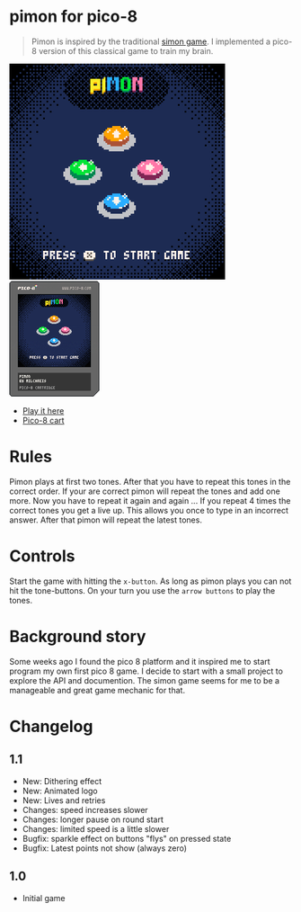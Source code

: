 # pimon for pico-8

> Pimon is inspired by the traditional [simon game](https://en.wikipedia.org/wiki/Simon_(game)). I implemented a pico-8 version of this classical game to train my brain.

![alt screencast](https://github.com/Milchreis/pimon/blob/main/pimon_0.gif?raw=true "game play")
![alt](https://github.com/Milchreis/pimon/blob/main/pimon-1.p8.png?raw=true "pico 8 cart")
 * [Play it here](https://www.lexaloffle.com/bbs/?tid=46491)
 * [Pico-8 cart](https://github.com/Milchreis/pimon/blob/main/pimon-1.p8.png?raw=true)

# Rules
Pimon plays at first two tones. After that you have to repeat this tones in the correct order. If your are correct pimon will repeat the tones and add one more. Now you have to repeat it again and again ...
If you repeat 4 times the correct tones you get a live up. This allows you once to type in an incorrect answer. After that pimon will repeat the latest tones.

# Controls
Start the game with hitting the `x-button`. As long as pimon plays you can not hit the tone-buttons. On your turn you use the `arrow buttons` to play the tones.

# Background story
Some weeks ago I found the pico 8 platform and it inspired me to start program my own first pico 8 game. I decide to start with a small project to explore the API and documention. The simon game seems for me to be a manageable and great game mechanic for that.

# Changelog
## 1.1
 * New: Dithering effect 
 * New: Animated logo
 * New: Lives and retries
 * Changes: speed increases slower
 * Changes: longer pause on round start
 * Changes: limited speed is a little slower
 * Bugfix: sparkle effect on buttons "flys" on pressed state
 * Bugfix: Latest points not show (always zero)

## 1.0
 * Initial game

